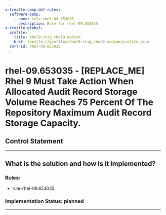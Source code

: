 ```yaml
---
x-trestle-comp-def-rules:
  software-comp:
    - name: rule-rhel-09.653035
      description: Rule for rhel-09.653035
x-trestle-global:
  profile:
    title: rhel9-stig_rhel9-medium
    href: trestle://profiles/rhel9-stig_rhel9-medium/profile.json
  sort-id: rhel-09.653035
---
```


# rhel-09.653035 - \[REPLACE_ME\] Rhel 9 Must Take Action When Allocated Audit Record Storage Volume Reaches 75 Percent Of The Repository Maximum Audit Record Storage Capacity.

## Control Statement

______________________________________________________________________

## What is the solution and how is it implemented?

<!-- For implementation status enter one of: implemented, partial, planned, alternative, not-applicable -->

<!-- Note that the list of rules under ### Rules: is read-only and changes will not be captured after assembly to JSON -->

<!-- Add control implementation description here for control: rhel-09.653035 -->

### Rules:

  - rule-rhel-09.653035

### Implementation Status: planned

______________________________________________________________________
